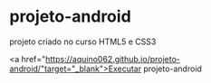 # projeto-android
projeto criado no curso HTML5 e CSS3 

<a href="https://aquino062.github.io/projeto-android/"target="_blank">Executar projeto-android</a>